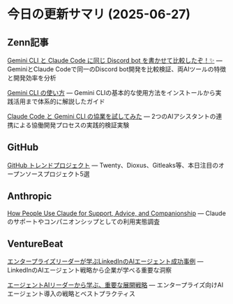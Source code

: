 # 今日の更新サマリ (2025-06-27)

## Zenn記事
[Gemini CLI と Claude Code に同じ Discord bot を書かせて比較したぞ！✨](./Gemini_CLI_と_Claude_Code_に_同じ_Discord_bot_を書かせて比較したぞ！.md) — GeminiとClaude Codeで同一のDiscord bot開発を比較検証、両AIツールの特徴と開発効率を分析

[Gemini CLI の使い方](./Gemini_CLI_の使い方.md) — Gemini CLIの基本的な使用方法をインストールから実践活用まで体系的に解説したガイド

[Claude Code と Gemini CLI の協業を試してみた](./Claude_Code_と_Gemini_CLI_の協業を試してみた.md) — 2つのAIアシスタントの連携による協働開発プロセスの実践的検証実験

## GitHub
[GitHub トレンドプロジェクト](./GitHub_Trending_Projects.md) — Twenty、Dioxus、Gitleaks等、本日注目のオープンソースプロジェクト5選

## Anthropic
[How People Use Claude for Support, Advice, and Companionship](./How_People_Use_Claude_for_Support_Advice_and_Companionship.md) — Claudeのサポートやコンパニオンシップとしての利用実態調査

## VentureBeat
[エンタープライズリーダーが学ぶLinkedInのAIエージェント成功事例](./LinkedInのAIエージェント成功事例.md) — LinkedInのAIエージェント戦略から企業が学べる重要な洞察

[エージェントAIリーダーから学ぶ、重要な展開戦略](./エージェントAI導入戦略.md) — エンタープライズ向けAIエージェント導入の戦略とベストプラクティス